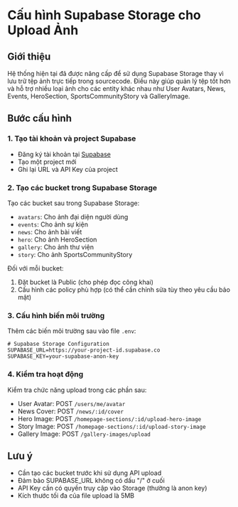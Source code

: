 # Cấu hình Supabase Storage cho Upload Ảnh

## Giới thiệu
Hệ thống hiện tại đã được nâng cấp để sử dụng Supabase Storage thay vì lưu trữ tệp ảnh trực tiếp trong sourcecode. Điều này giúp quản lý tệp tốt hơn và hỗ trợ nhiều loại ảnh cho các entity khác nhau như User Avatars, News, Events, HeroSection, SportsCommunityStory và GalleryImage.

## Bước cấu hình

### 1. Tạo tài khoản và project Supabase
- Đăng ký tài khoản tại [Supabase](https://supabase.com)
- Tạo một project mới
- Ghi lại URL và API Key của project

### 2. Tạo các bucket trong Supabase Storage
Tạo các bucket sau trong Supabase Storage:
- `avatars`: Cho ảnh đại diện người dùng
- `events`: Cho ảnh sự kiện
- `news`: Cho ảnh bài viết
- `hero`: Cho ảnh HeroSection
- `gallery`: Cho ảnh thư viện
- `story`: Cho ảnh SportsCommunityStory

Đối với mỗi bucket:
1. Đặt bucket là Public (cho phép đọc công khai)
2. Cấu hình các policy phù hợp (có thể cần chỉnh sửa tùy theo yêu cầu bảo mật)

### 3. Cấu hình biến môi trường
Thêm các biến môi trường sau vào file `.env`:

```
# Supabase Storage Configuration
SUPABASE_URL=https://your-project-id.supabase.co
SUPABASE_KEY=your-supabase-anon-key
```

### 4. Kiểm tra hoạt động
Kiểm tra chức năng upload trong các phần sau:
- User Avatar: POST `/users/me/avatar`
- News Cover: POST `/news/:id/cover` 
- Hero Image: POST `/homepage-sections/:id/upload-hero-image`
- Story Image: POST `/homepage-sections/:id/upload-story-image`
- Gallery Image: POST `/gallery-images/upload`

## Lưu ý
- Cần tạo các bucket trước khi sử dụng API upload
- Đảm bảo SUPABASE_URL không có dấu "/" ở cuối
- API Key cần có quyền truy cập vào Storage (thường là anon key)
- Kích thước tối đa của file upload là 5MB 